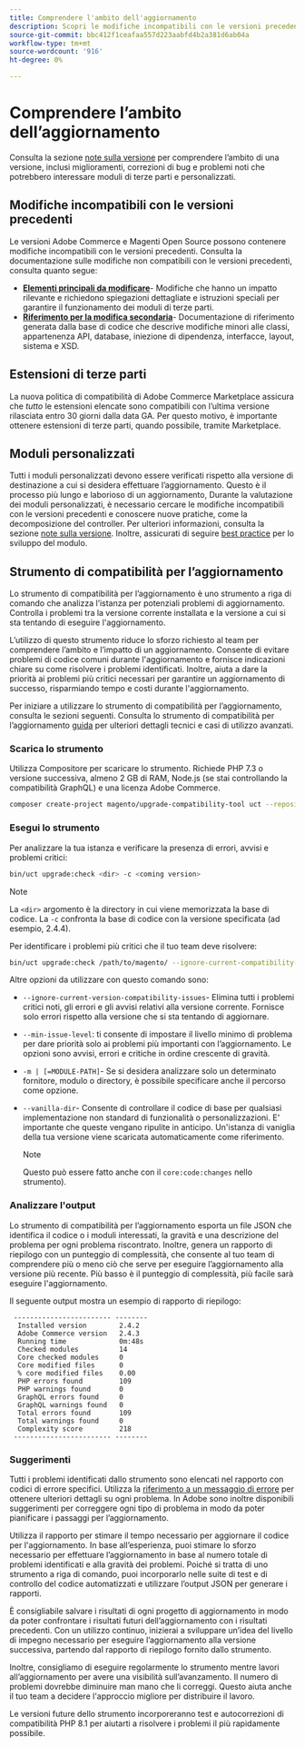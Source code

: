 ```yaml
---
title: Comprendere l'ambito dell'aggiornamento
description: Scopri le modifiche incompatibili con le versioni precedenti in una versione che potrebbero avere un impatto sui moduli personalizzati Adobe Commerce o Magenti Open Source o sulle estensioni di terze parti.
source-git-commit: bbc412f1ceafaa557d223aabfd4b2a381d6ab04a
workflow-type: tm+mt
source-wordcount: '916'
ht-degree: 0%

---
```



# Comprendere l’ambito dell’aggiornamento

Consulta la sezione [note sulla versione](https://devdocs.magento.com/guides/v2.4/release-notes/bk-release-notes.html) per comprendere l’ambito di una versione, inclusi miglioramenti, correzioni di bug e problemi noti che potrebbero interessare moduli di terze parti e personalizzati.

## Modifiche incompatibili con le versioni precedenti

Le versioni Adobe Commerce e Magenti Open Source possono contenere modifiche incompatibili con le versioni precedenti. Consulta la documentazione sulle modifiche non compatibili con le versioni precedenti, consulta quanto segue:

- **[Elementi principali da modificare](https://devdocs.magento.com/guides/v2.4/release-notes/backward-incompatible-changes/index.html)**- Modifiche che hanno un impatto rilevante e richiedono spiegazioni dettagliate e istruzioni speciali per garantire il funzionamento dei moduli di terze parti.
- **[Riferimento per la modifica secondaria](https://devdocs.magento.com/guides/v2.4/release-notes/backward-incompatible-changes/reference.html)**- Documentazione di riferimento generata dalla base di codice che descrive modifiche minori alle classi, appartenenza API, database, iniezione di dipendenza, interfacce, layout, sistema e XSD.

## Estensioni di terze parti

La nuova politica di compatibilità di Adobe Commerce Marketplace assicura che _tutto_ le estensioni elencate sono compatibili con l’ultima versione rilasciata entro 30 giorni dalla data GA. Per questo motivo, è importante ottenere estensioni di terze parti, quando possibile, tramite Marketplace.

## Moduli personalizzati

Tutti i moduli personalizzati devono essere verificati rispetto alla versione di destinazione a cui si desidera effettuare l’aggiornamento. Questo è il processo più lungo e laborioso di un aggiornamento, Durante la valutazione dei moduli personalizzati, è necessario cercare le modifiche incompatibili con le versioni precedenti e conoscere nuove pratiche, come la decomposizione del controller. Per ulteriori informazioni, consulta la sezione [note sulla versione](https://devdocs.magento.com/guides/v2.4/release-notes/bk-release-notes.html). Inoltre, assicurati di seguire [best practice](https://devdocs.magento.com/guides/v2.4/ext-best-practices/extension-coding/common-programming-bp.html) per lo sviluppo del modulo.

## Strumento di compatibilità per l’aggiornamento

Lo strumento di compatibilità per l’aggiornamento è uno strumento a riga di comando che analizza l’istanza per potenziali problemi di aggiornamento. Controlla i problemi tra la versione corrente installata e la versione a cui si sta tentando di eseguire l&#39;aggiornamento.

L’utilizzo di questo strumento riduce lo sforzo richiesto al team per comprendere l’ambito e l’impatto di un aggiornamento. Consente di evitare problemi di codice comuni durante l&#39;aggiornamento e fornisce indicazioni chiare su come risolvere i problemi identificati. Inoltre, aiuta a dare la priorità ai problemi più critici necessari per garantire un aggiornamento di successo, risparmiando tempo e costi durante l&#39;aggiornamento.

Per iniziare a utilizzare lo strumento di compatibilità per l’aggiornamento, consulta le sezioni seguenti. Consulta lo strumento di compatibilità per l’aggiornamento [guida](../upgrade-compatibility-tool/overview.md) per ulteriori dettagli tecnici e casi di utilizzo avanzati.

### Scarica lo strumento

Utilizza Compositore per scaricare lo strumento. Richiede PHP 7.3 o versione successiva, almeno 2 GB di RAM, Node.js (se stai controllando la compatibilità GraphQL) e una licenza Adobe Commerce.

```bash
composer create-project magento/upgrade-compatibility-tool uct --repository https://repo.magento.com
```

### Esegui lo strumento

Per analizzare la tua istanza e verificare la presenza di errori, avvisi e problemi critici:

```bash
bin/uct upgrade:check <dir> -c <coming version> 
```

>[!NOTE]
>
> La `<dir>` argomento è la directory in cui viene memorizzata la base di codice. La `-c` confronta la base di codice con la versione specificata (ad esempio, 2.4.4).

Per identificare i problemi più critici che il tuo team deve risolvere:

```bash
bin/uct upgrade:check /path/to/magento/ --ignore-current-compatibility-issues –min-issue-level critical --vanilla-dir /path/to/vanilla/code/ /path/to/magento/app/code/Vendor/
```

Altre opzioni da utilizzare con questo comando sono:

- `--ignore-current-version-compatibility-issues`- Elimina tutti i problemi critici noti, gli errori e gli avvisi relativi alla versione corrente. Fornisce solo errori rispetto alla versione che si sta tentando di aggiornare.

- `--min-issue-level`: ti consente di impostare il livello minimo di problema per dare priorità solo ai problemi più importanti con l’aggiornamento. Le opzioni sono avvisi, errori e critiche in ordine crescente di gravità.

- `-m | [=MODULE-PATH]`- Se si desidera analizzare solo un determinato fornitore, modulo o directory, è possibile specificare anche il percorso come opzione.

- `--vanilla-dir`- Consente di controllare il codice di base per qualsiasi implementazione non standard di funzionalità o personalizzazioni. E&#39; importante che queste vengano ripulite in anticipo. Un&#39;istanza di vaniglia della tua versione viene scaricata automaticamente come riferimento.

   >[!NOTE]
   >
   > Questo può essere fatto anche con il `core:code:changes` nello strumento).

### Analizzare l&#39;output

Lo strumento di compatibilità per l’aggiornamento esporta un file JSON che identifica il codice o i moduli interessati, la gravità e una descrizione del problema per ogni problema riscontrato. Inoltre, genera un rapporto di riepilogo con un punteggio di complessità, che consente al tuo team di comprendere più o meno ciò che serve per eseguire l’aggiornamento alla versione più recente. Più basso è il punteggio di complessità, più facile sarà eseguire l&#39;aggiornamento.

Il seguente output mostra un esempio di rapporto di riepilogo:

```console
 ------------------------ --------
  Installed version        2.4.2
  Adobe Commerce version   2.4.3
  Running time             0m:48s
  Checked modules          14
  Core checked modules     0
  Core modified files      0
  % core modified files    0.00
  PHP errors found         109
  PHP warnings found       0
  GraphQL errors found     0
  GraphQL warnings found   0
  Total errors found       109
  Total warnings found     0
  Complexity score         218
 ------------------------ --------
```

### Suggerimenti

Tutti i problemi identificati dallo strumento sono elencati nel rapporto con codici di errore specifici. Utilizza la [riferimento a un messaggio di errore](../upgrade-compatibility-tool/error-messages.md) per ottenere ulteriori dettagli su ogni problema. In Adobe sono inoltre disponibili suggerimenti per correggere ogni tipo di problema in modo da poter pianificare i passaggi per l’aggiornamento.

Utilizza il rapporto per stimare il tempo necessario per aggiornare il codice per l&#39;aggiornamento. In base all’esperienza, puoi stimare lo sforzo necessario per effettuare l’aggiornamento in base al numero totale di problemi identificati e alla gravità dei problemi. Poiché si tratta di uno strumento a riga di comando, puoi incorporarlo nelle suite di test e di controllo del codice automatizzati e utilizzare l’output JSON per generare i rapporti.

È consigliabile salvare i risultati di ogni progetto di aggiornamento in modo da poter confrontare i risultati futuri dell’aggiornamento con i risultati precedenti. Con un utilizzo continuo, inizierai a sviluppare un’idea del livello di impegno necessario per eseguire l’aggiornamento alla versione successiva, partendo dal rapporto di riepilogo fornito dallo strumento.

Inoltre, consigliamo di eseguire regolarmente lo strumento mentre lavori all’aggiornamento per avere una visibilità sull’avanzamento. Il numero di problemi dovrebbe diminuire man mano che li correggi. Questo aiuta anche il tuo team a decidere l&#39;approccio migliore per distribuire il lavoro.

Le versioni future dello strumento incorporeranno test e autocorrezioni di compatibilità PHP 8.1 per aiutarti a risolvere i problemi il più rapidamente possibile.
